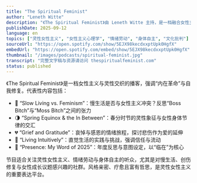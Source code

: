 ```yaml
---
title: "The Spiritual Feminist"
author: "Leneth Witte"
description: "《The Spiritual Feminist》由 Leneth Witte 主持，是一档融合女性主义与灵性探索的播客，强调自我觉察、直觉生活与女性成长旅程。节目以个人故事为线索，探讨慢生活、创伤修复、社群归属与灵性实践的交汇，风格温柔、深刻且富有疗愈性。Spotify 评分为 4.8（76 条评论），在灵性女性主义社群中广受欢迎。"
publishDate: 2025-09-12
language: en
topics: ["灵性女性主义", "女性主义心理学", "情绪劳动", "身体自主", "文化批判"]
sourceUrl: "https://open.spotify.com/show/5EJX98kecdxxptUpk0HgfX"
embedUrl: "https://open.spotify.com/embed/show/5EJX98kecdxxptUpk0HgfX"
thumbnail: "/images/podcasts/spiritual-feminist.jpg"
transcript: "完整文字稿与资源请访问 thespiritualfeminist.com"
status: published
---
```


《The Spiritual Feminist》是一档女性主义与灵性交织的播客，强调“内在革命”与自我修复。代表性内容包括：

- 🌿 “Slow Living vs. Feminism”：慢生活是否与女性主义冲突？反思“Boss Bitch”与“Moss Bitch”之间的张力
- 🌗 “Spring Equinox & the In Between”：春分时节的灵性象征与女性身体节律的交汇
- 💔 “Grief and Gratitude”：哀悼与感恩的情绪旅程，探讨悲伤作为爱的延伸
- 🔮 “Living Intuitively”：直觉生活的实践与挑战，强调信任与流动
- 🧘 “Presence: My Word of 2025”：年度反思与意图设定，以“临在”为核心

节目适合关注灵性女性主义、情绪劳动与身体自主的听众，尤其是对慢生活、创伤修复与女性成长议题感兴趣的社群。风格亲密、疗愈且富有哲思，是灵性女性主义的重要表达平台。
